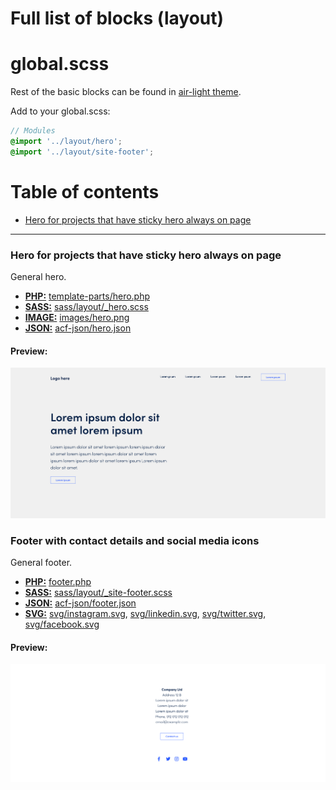 # Full list of blocks (layout)

# global.scss

Rest of the basic blocks can be found in [air-light theme](https://github.com/digitoimistodude/air-light).

Add to your global.scss:

``` scss
// Modules
@import '../layout/hero';
@import '../layout/site-footer';
```

# Table of contents

- [Hero for projects that have sticky hero always on page](#hero-for-projects-that-have-sticky-hero-always-on-page)

---

### Hero for projects that have sticky hero always on page

General hero.

- **[PHP:](/php)** [template-parts/hero.php](php/template-parts/hero.php)
- **[SASS:](/sass)** [sass/layout/_hero.scss](sass/layout/_hero.scss)
- **[IMAGE:](/images)** [images/hero.png](images/hero.png)
- **[JSON:](/json)** [acf-json/hero.json](acf-json/hero.json)

#### Preview:

![hero](https://raw.githubusercontent.com/digitoimistodude/cooking-book/master/images/hero.png  "hero")

### Footer with contact details and social media icons

General footer.

- **[PHP:](/php)** [footer.php](php/footer.php)
- **[SASS:](/sass)** [sass/layout/_site-footer.scss](sass/layout/_site-footer.scss)
- **[JSON:](/json)** [acf-json/footer.json](acf-json/footer.json)
- **[SVG:](/svg)** [svg/instagram.svg](svg/instagram.svg), [svg/linkedin.svg](svg/linkedin.svg), [svg/twitter.svg](svg/twitter.svg), [svg/facebook.svg](svg/facebook.svg)

#### Preview:

![footer](https://raw.githubusercontent.com/digitoimistodude/cooking-book/master/images/footer.png  "footer")
